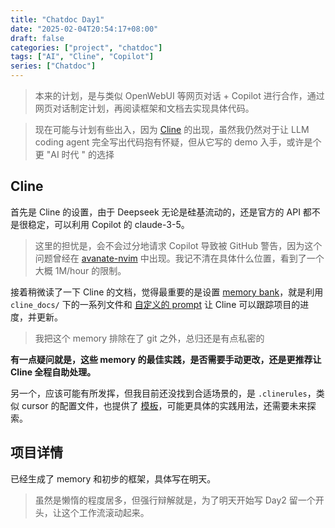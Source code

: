 ```yaml
---
title: "Chatdoc Day1"
date: "2025-02-04T20:54:17+08:00"
draft: false
categories: ["project", "chatdoc"]
tags: ["AI", "Cline", "Copilot"]
series: ["Chatdoc"]
---
```


> 本来的计划，是与类似 OpenWebUI 等网页对话 + Copilot 进行合作，通过网页对话制定计划，再阅读框架和文档去实现具体代码。

> 现在可能与计划有些出入，因为 [Cline](https://github.com/cline/cline) 的出现，虽然我仍然对于让 LLM coding agent 完全写出代码抱有怀疑，但从它写的 demo 入手，或许是个更 "AI 时代 " 的选择

## Cline

首先是 Cline 的设置，由于 Deepseek 无论是硅基流动的，还是官方的 API 都不是很稳定，可以利用 Copilot 的 claude-3-5。

> 这里的担忧是，会不会过分地请求 Copilot 导致被 GitHub 警告，因为这个问题曾经在 [avanate-nvim](https://github.com/yetone/avante.nvim) 中出现。我记不清在具体什么位置，看到了一个大概 1M/hour 的限制。

接着稍微读了一下 Cline 的文档，觉得最重要的是设置 [memory bank](https://docs.cline.bot/improving-your-prompting-skills/custom-instructions-library/cline-memory-bank)，就是利用 `cline_docs/` 下的一系列文件和 [自定义的 prompt](https://docs.cline.bot/improving-your-prompting-skills/custom-instructions-library/cline-memory-bank#id-4.-custom-instructions) 让 Cline 可以跟踪项目的进度，并更新。

> 我把这个 memory 排除在了 git 之外，总归还是有点私密的

**有一点疑问就是，这些 memory 的最佳实践，是否需要手动更改，还是更推荐让 Cline 全程自助处理。**

另一个，应该可能有所发挥，但我目前还没找到合适场景的，是 `.clinerules`，类似 cursor 的配置文件，也提供了 [模板](https://docs.cline.bot/getting-started/getting-started-new-coders/our-favorite-tech-stack#clinerules-template)，可能更具体的实践用法，还需要未来探索。

## 项目详情

已经生成了 memory 和初步的框架，具体写在明天。

> 虽然是懒惰的程度居多，但强行辩解就是，为了明天开始写 Day2 留一个开头，让这个工作流滚动起来。
